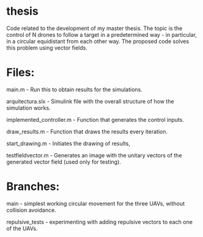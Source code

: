 # thesis
Code related to the development of my master thesis. The topic is the control of N drones to follow a target in a predetermined way - in particular, in a circular equidistant from each other way. The proposed code solves this problem using vector fields. 

# Files:

main.m - Run this to obtain results for the simulations.

arquitectura.slx - Simulink file with the overall structure of how the simulation works.

implemented_controller.m - Function that generates the control inputs.

draw_results.m - Function that draws the results every iteration.

start_drawing.m - Initiates the drawing of results,

testfieldvector.m - Generates an image with the unitary vectors of the generated vector field (used only for testing).

# Branches:

main - simplest working circular movement for the three UAVs, without collision avoidance.

repulsive_tests -  experimenting with adding repulsive vectors to each one of the UAVs.
